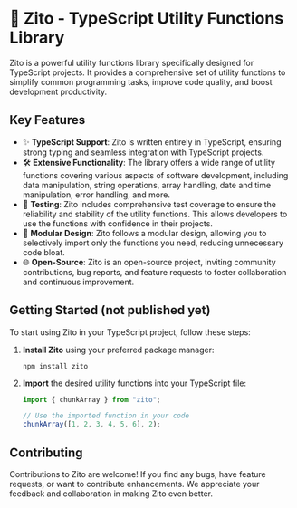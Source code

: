 # 🧰 Zito - TypeScript Utility Functions Library

Zito is a powerful utility functions library specifically designed for TypeScript projects. It provides a comprehensive set of utility functions to simplify common programming tasks, improve code quality, and boost development productivity.

## Key Features

- ✨ **TypeScript Support**: Zito is written entirely in TypeScript, ensuring strong typing and seamless integration with TypeScript projects.
- 🛠️ **Extensive Functionality**: The library offers a wide range of utility functions covering various aspects of software development, including data manipulation, string operations, array handling, date and time manipulation, error handling, and more.
- 🧪 **Testing**: Zito includes comprehensive test coverage to ensure the reliability and stability of the utility functions. This allows developers to use the functions with confidence in their projects.
- 🧩 **Modular Design**: Zito follows a modular design, allowing you to selectively import only the functions you need, reducing unnecessary code bloat.
- 🌐 **Open-Source**: Zito is an open-source project, inviting community contributions, bug reports, and feature requests to foster collaboration and continuous improvement.

## Getting Started (not published yet)

To start using Zito in your TypeScript project, follow these steps:

1. **Install Zito** using your preferred package manager:

   ```shell
   npm install zito
   ```

2. **Import** the desired utility functions into your TypeScript file:

   ```typescript
   import { chunkArray } from "zito";

   // Use the imported function in your code
   chunkArray([1, 2, 3, 4, 5, 6], 2);
   ```

## Contributing

Contributions to Zito are welcome! If you find any bugs, have feature requests, or want to contribute enhancements. We appreciate your feedback and collaboration in making Zito even better.
